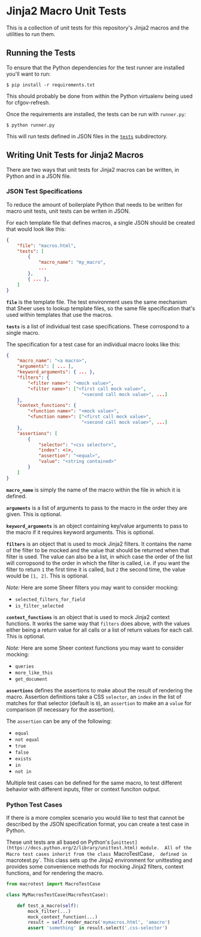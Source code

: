 # Jinja2 Macro Unit Tests

This is a collection of unit tests for this repository's Jinja2 macros
and the utilities to run them. 

## Running the Tests

To ensure that the Python dependencies for the test runner are installed
you'll want to run:

```shell
$ pip install -r requirements.txt
```

This should probably be done from within the Python virtualenv being
used for cfgov-refresh.

Once the requirements are installed, the tests can be run with 
`runner.py`:

```shell
$ python runner.py
```

This will run tests defined in JSON files in the [`tests`](tests) 
subdirectory.

## Writing Unit Tests for Jinja2 Macros

There are two ways that unit tests for Jinja2 macros can be written,
in Python and in a JSON file.

### JSON Test Specifications

To reduce the amount of boilerplate Python that needs to be written for
macro unit tests, unit tests can be writen in JSON.

For each template file that defines macros, a single JSON should be
created that would look like this:

```json
{
    "file": "macros.html",
    "tests": [
        {
            "macro_name": "my_macro",
            ...
        },
        { ... },
    ]
}
```

**`file`** is the template file. The test environment uses the same
mechanism that Sheer uses to lookup template files, so the same file
specification that's used within templates that use the macros.

**`tests`** is a list of individual test case specifications. These
corrospond to a single macro.

The specification for a test case for an individual macro looks like
this:

```json
{
    "macro_name": "<a macro>",
    "arguments": [ ... ],
    "keyword_arguments": { ... },
    "filters": {
        "<filter name>": "<mock value>",
        "<filter name>": ["<first call mock value>",
                            "<second call mock value>", ...]
    },
    "context_functions": {
        "<function name>": "<mock value>",
        "<function name>": ["<first call mock value>",
                            "<second call mock value>", ...]
    },
    "assertions": [
        {
            "selector": "<css selector>",
            "index": <1>,
            "assertion": "<equal>",
            "value": "<string contained>"
        }
    ]
}
```

**`macro_name`** is simply the name of the macro within the file in which it
is defined.

**`arguments`** is a list of arguments to pass to the macro in the order
they are given. This is optional.

**`keyword_arguments`** is an object containing key/value arguments to pass
to the macro if it requires keyword arguments. This is optional.

**`filters`** is an object that is used to mock Jinja2 filters. It contains
the name of the filter to be mocked and the value that should be
returned when that filter is used. The value can also be a list, in
which case the order of the list will corropsond to the order in which
the filter is called, i.e. if you want the filter to return `1` the
first time it is called, but `2` the second time, the value would be
`[1, 2]`. This is optional.

*Note:* Here are some Sheer filters you may want to consider mocking:

- `selected_filters_for_field`
- `is_filter_selected`

**`context_functions`** is an object that is used to mock Jinja2 context
functions. It works the same way that `filters` does above, with the
values either being a return value for all calls or a list of return
values for each call. This is optional.

*Note:* Here are some Sheer context functions you may want to consider
mocking:

- `queries`
- `more_like_this`
- `get_document`

**`assertions`** defines the assertions to make about the result of
rendering the macro. Assertion definitions take a CSS `selector`, an 
`index` in the list of matches for that selector (default is `0`), an 
`assertion` to make an  a `value` for comparison (if necessary for the 
assertion).

The `assertion` can be any of the following:

- `equal`
- `not equal`
- `true`
- `false`
- `exists`
- `in`
- `not in`

Multiple test cases can be defined for the same macro, to test different
behavior with different inputs, filter or context funciton output.

### Python Test Cases

If there is a more complex scenario you would like to test that cannot
be described by the JSON specification format, you can create a test
case in Python. 


These unit tests are all based on Python's 
[`unittest](https://docs.python.org/2/library/unittest.html) module. 
All of the Macro test cases inherit from the class `MacroTestCase`, 
defined in `macrotest.py`. This class sets up the Jinja2 environment 
for unittesting and provides some convenience methods for mocking 
Jinja2 filters, context functions, and for rendering the macro. 

```python
from macrotest import MacroTestCase

class MyMacrosTestCase(MacroTestCase):

    def test_a_macro(self):
        mock_filter(...)
        mock_context_function(...)
        result = self.render_macro('mymacros.html', 'amacro')
        assert 'something' in result.select('.css-selector')
````

